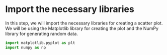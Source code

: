 # Import the necessary libraries

In this step, we will import the necessary libraries for creating a scatter plot. We will be using the Matplotlib library for creating the plot and the NumPy library for generating random data.

```python
import matplotlib.pyplot as plt
import numpy as np
```

